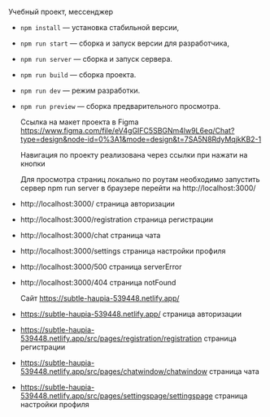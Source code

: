 Учебный проект, мессенджер

-   `npm install` — установка стабильной версии,
-   `npm run start` — сборка и запуск версии для разработчика,
-   `npm run server` — сборка и запуск сервера.
-   `npm run build` — сборка проекта.
-   `npm run dev` — режим разработки.
-   `npm run preview` — сборка предварительного просмотра.

    Ссылка на макет проекта в Figma https://www.figma.com/file/eV4gGIFC5SBGNm4lw9L6eq/Chat?type=design&node-id=0%3A1&mode=design&t=7SA5N8RdyMqjkKB2-1

    Навигация по проекту реализована через ссылки при нажати на кнопки

    Для просмотра страниц локально по роутам необходимо запустить сервер npm run server в браузере перейти на http://localhost:3000/

-   http://localhost:3000/ страница авторизации
-   http://localhost:3000/registration страница регистрации
-   http://localhost:3000/chat страница чата
-   http://localhost:3000/settings страница настройки профиля
-   http://localhost:3000/500 страница serverError
-   http://localhost:3000/404 страница notFound

    Сайт https://subtle-haupia-539448.netlify.app/

-   https://subtle-haupia-539448.netlify.app/ страница авторизации
-   https://subtle-haupia-539448.netlify.app/src/pages/registration/registration страница регистрации
-   https://subtle-haupia-539448.netlify.app/src/pages/chatwindow/chatwindow страница чата
-   https://subtle-haupia-539448.netlify.app/src/pages/settingspage/settingspage страница настройки профиля
